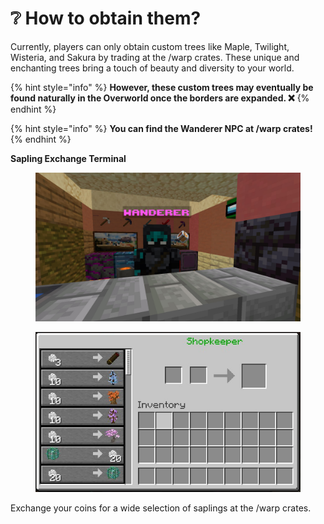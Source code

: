 # ❔ How to obtain them?

Currently, players can only obtain custom trees like Maple, Twilight, Wisteria, and Sakura by trading at the /warp crates. These unique and enchanting trees bring a touch of beauty and diversity to your world.



{% hint style="info" %}
**However, these custom trees may eventually be found naturally in the Overworld once the borders are expanded. ❌**
{% endhint %}

{% hint style="info" %}
**You can find the Wanderer NPC at /warp crates!**
{% endhint %}

&#x20;                                                                      **Sapling Exchange Terminal**

<div align="center" data-full-width="true">

<figure><img src="../../.gitbook/assets/image (1) (1) (1) (1) (1) (1) (1).png" alt="" width="563"><figcaption></figcaption></figure>

</div>

<div align="center" data-full-width="true">

<figure><img src="../../.gitbook/assets/image (2) (1) (1) (1) (1) (1) (1).png" alt=""><figcaption></figcaption></figure>

</div>

Exchange your coins for a wide selection of saplings at the /warp crates.
